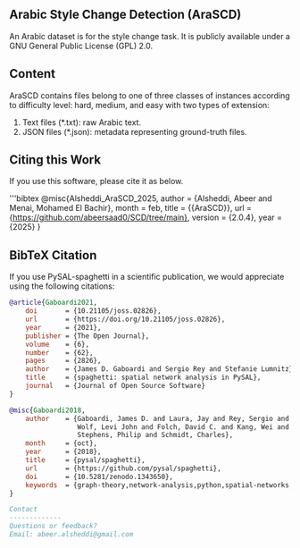 Arabic Style Change Detection (AraSCD)
-------------
An Arabic dataset is for the style change task. It is publicly available under a GNU General Public License (GPL) 2.0.

Content
-------------
AraSCD contains files belong to one of three classes of instances according to difficulty level: hard, medium, and easy with two types of extension:
1. Text files (*.txt): raw Arabic text.
2. JSON files (*.json): metadata representing ground-truth files.

Citing this Work
-------------
If you use this software, please cite it as below.

'''bibtex
@misc{Alsheddi_AraSCD_2025,
author = {Alsheddi, Abeer and Menai, Mohamed El Bachir},
month = feb,
title = {{AraSCD}},
url = {https://github.com/abeersaad0/SCD/tree/main},
version = {2.0.4},
year = {2025}
}

## BibTeX Citation

If you use PySAL-spaghetti in a scientific publication, we would appreciate using the following citations:

```bibtex
@article{Gaboardi2021,
    doi       = {10.21105/joss.02826},
    url       = {https://doi.org/10.21105/joss.02826},
    year      = {2021},
    publisher = {The Open Journal},
    volume    = {6},
    number    = {62},
    pages     = {2826},
    author    = {James D. Gaboardi and Sergio Rey and Stefanie Lumnitz},
    title     = {spaghetti: spatial network analysis in PySAL},
    journal   = {Journal of Open Source Software}
}

@misc{Gaboardi2018,
    author    = {Gaboardi, James D. and Laura, Jay and Rey, Sergio and 
                 Wolf, Levi John and Folch, David C. and Kang, Wei and 
                 Stephens, Philip and Schmidt, Charles},
    month     = {oct},
    year      = {2018},
    title     = {pysal/spaghetti},
    url       = {https://github.com/pysal/spaghetti},
    doi       = {10.5281/zenodo.1343650},
    keywords  = {graph-theory,network-analysis,python,spatial-networks,topology}
}

Contact
-------------
Questions or feedback?
Email: abeer.alsheddi@gmail.com
